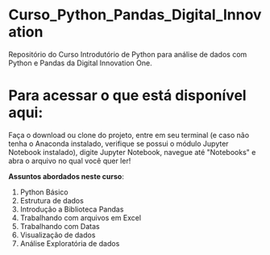 # Curso_Python_Pandas_Digital_Innovation
 Repositório do Curso Introdutório de Python para análise de dados com Python e Pandas da Digital Innovation One.

# Para acessar o que está disponível aqui:
 Faça o download ou clone do projeto, entre em seu terminal (e caso não tenha o Anaconda instalado, verifique se possui o módulo Jupyter Notebook instalado), digite Jupyter Notebook, navegue até "Notebooks" e abra o arquivo no qual você quer ler!
 
 **Assuntos abordados neste curso**:
 1. Python Básico
 1. Estrutura de dados
 1. Introdução a Biblioteca Pandas
 1. Trabalhando com arquivos em Excel
 1. Trabalhando com Datas
 1. Visualização de dados
 1. Análise Exploratória de dados
